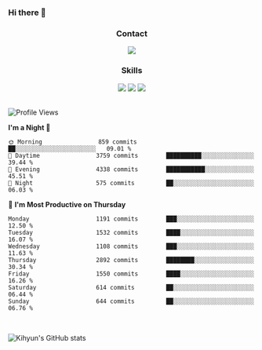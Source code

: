 ### Hi there 👋

<!--
**Key5771/Key5771** is a ✨ _special_ ✨ repository because its `README.md` (this file) appears on your GitHub profile.

Here are some ideas to get you started:

- 🔭 I’m currently working on ...
- 🌱 I’m currently learning ...
- 👯 I’m looking to collaborate on ...
- 🤔 I’m looking for help with ...
- 💬 Ask me about ...
- 📫 How to reach me: ...
- 😄 Pronouns: ...
- ⚡ Fun fact: ...
-->

<h3 align="center">Contact</h3>
<div align="center">
  <a href="mailto:ksj57715@gmail.com"><img src="https://img.shields.io/badge/Gmail-D14836?style=for-the-badge&logo=gmail&logoColor=white"/></a>
</div>

<h3 align="center">Skills</h3>
<div align="center">
  <img src="https://img.shields.io/badge/iOS-000000?style=for-the-badge&logo=ios&logoColor=white"/>
  <img src="https://img.shields.io/badge/Swift-FA7343?style=for-the-badge&logo=swift&logoColor=white"/>
  <img src="https://img.shields.io/badge/Xcode-007ACC?style=for-the-badge&logo=Xcode&logoColor=white"/>
</div>

<br>

<!--START_SECTION:waka-->
![Profile Views](http://img.shields.io/badge/Profile%20Views-0-blue)

**I'm a Night 🦉** 

```text
🌞 Morning                859 commits         ██░░░░░░░░░░░░░░░░░░░░░░░   09.01 % 
🌆 Daytime                3759 commits        ██████████░░░░░░░░░░░░░░░   39.44 % 
🌃 Evening                4338 commits        ███████████░░░░░░░░░░░░░░   45.51 % 
🌙 Night                  575 commits         ██░░░░░░░░░░░░░░░░░░░░░░░   06.03 % 
```
📅 **I'm Most Productive on Thursday** 

```text
Monday                   1191 commits        ███░░░░░░░░░░░░░░░░░░░░░░   12.50 % 
Tuesday                  1532 commits        ████░░░░░░░░░░░░░░░░░░░░░   16.07 % 
Wednesday                1108 commits        ███░░░░░░░░░░░░░░░░░░░░░░   11.63 % 
Thursday                 2892 commits        ████████░░░░░░░░░░░░░░░░░   30.34 % 
Friday                   1550 commits        ████░░░░░░░░░░░░░░░░░░░░░   16.26 % 
Saturday                 614 commits         ██░░░░░░░░░░░░░░░░░░░░░░░   06.44 % 
Sunday                   644 commits         ██░░░░░░░░░░░░░░░░░░░░░░░   06.76 % 
```



<!--END_SECTION:waka-->

<br>


![Kihyun's GitHub stats](https://github-readme-stats.vercel.app/api?username=key5771&show_icons=true&theme=radical)

